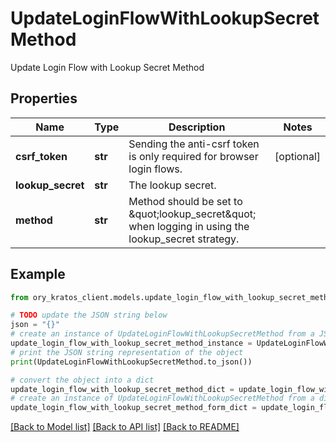 # UpdateLoginFlowWithLookupSecretMethod

Update Login Flow with Lookup Secret Method

## Properties

Name | Type | Description | Notes
------------ | ------------- | ------------- | -------------
**csrf_token** | **str** | Sending the anti-csrf token is only required for browser login flows. | [optional] 
**lookup_secret** | **str** | The lookup secret. | 
**method** | **str** | Method should be set to \&quot;lookup_secret\&quot; when logging in using the lookup_secret strategy. | 

## Example

```python
from ory_kratos_client.models.update_login_flow_with_lookup_secret_method import UpdateLoginFlowWithLookupSecretMethod

# TODO update the JSON string below
json = "{}"
# create an instance of UpdateLoginFlowWithLookupSecretMethod from a JSON string
update_login_flow_with_lookup_secret_method_instance = UpdateLoginFlowWithLookupSecretMethod.from_json(json)
# print the JSON string representation of the object
print(UpdateLoginFlowWithLookupSecretMethod.to_json())

# convert the object into a dict
update_login_flow_with_lookup_secret_method_dict = update_login_flow_with_lookup_secret_method_instance.to_dict()
# create an instance of UpdateLoginFlowWithLookupSecretMethod from a dict
update_login_flow_with_lookup_secret_method_form_dict = update_login_flow_with_lookup_secret_method.from_dict(update_login_flow_with_lookup_secret_method_dict)
```
[[Back to Model list]](../README.md#documentation-for-models) [[Back to API list]](../README.md#documentation-for-api-endpoints) [[Back to README]](../README.md)


